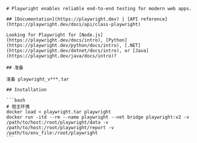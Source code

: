     # Playwright enables reliable end-to-end testing for modern web apps.

    ## [Documentation](https://playwright.dev) | [API reference](https://playwright.dev/docs/api/class-playwright)

    Looking for Playwright for [Node.js](https://playwright.dev/docs/intro), [Python](https://playwright.dev/python/docs/intro), [.NET](https://playwright.dev/dotnet/docs/intro), or [Java](https://playwright.dev/java/docs/intro)?

    ## 准备

    准备 playwright_v***.tar

    ## Installation

    ```bash
    # 宿主环境
    docker load < playwright.tar playwright
    docker run -itd --rm --name playwright --net bridge playwright:v2 -v /path/to/host:/root/playwright/data -v /path/to/host:/root/playwright/report -v /path/to/env_file:/root/playwright
    ```
